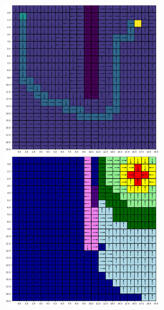 ![Policy Iteration Path](Policy_iteration/Policy_iteration_path.png)
![Policy Iteration Value Function](Policy_iteration/Policy_iteration_value_function.png)
